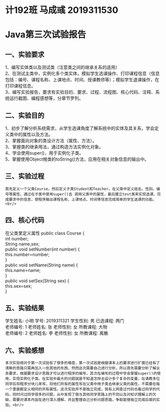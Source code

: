 # 计192班 马成彧 2019311530<br/>
# Java第三次试验报告<br/>
## 一、实验要求<br/>
1、编写实体类以及测试类（注意类之间的继承关系的适用）<br/>
2、在测试主类中，实例化多个类实体，模拟学生选课操作、打印课程信息（信息包括：编号、课程名称、上课地点、时间、授课教师等）；模拟学生退课操作，在打印课程信息。<br/>
3、编写实验报告，要求有实验目的、要求、过程、流程图、核心代码、注释、系统运行截图、编程感想等，分章节罗列。<br/>
## 二、实验目的<br/>
1、初步了解分析系统需求，从学生选课角度了解系统中的实体及其关系，学会定义类中的属性以及方法。<br/>
2、掌握面向对象的类设计方法（属性、方法）。<br/>
3、掌握类的继承用法，通过构造方法实例化对象。<br/>
4、学会使用super()，用于实例化子类。<br/>
5、掌握使用Object根类的toString()方法，应用在相关对象信息的输出中。<br/>
## 三、实验过程<br/>
    首先定义一个父类Course，然后定义子类Student和Teacher。在父类中定义姓名，性别，编号等属性，通过在子类中使用super()去 调用父类中的属性，最后建立test类来实现选课，完成要求中的信息，使程序输出课程名称、上课地点、时间等信息完成简单的学生选课的功能。<br/>
## 四、核心代码<br/>
在父类里定义属性
public class Course {<br/>
	int number;<br/>
	String name,sex;<br/>
	public void setNumber(int number) {<br/>
		this.number=number;<br/>
	}<br/>
	public void setName(String name) {<br/>
		this.name=name;<br/>
	}<br/>
	public void setSex(String sex) {<br/>
		this.sex=sex;<br/>
	}<br/>
## 五、实验结果<br/>
 学生姓名: 小明 学号: 2019311321 学生性别: 男 已选课程: 两门<br/>
 老师编号: 1 老师姓名: 张 老师性别: 女 所教课程: 大物<br/>
 老师编号: 2 老师姓名: 李 老师性别: 女 所教课程: 离散<br/>
## 六、实验感想<br/>
    本次实验相对于第一次试验有了很多的难度，第一次试验是根据课本上的要求进行扩展已经有了清晰的思路只需再加入一些其他的东西，然而这次需要自己进行分析，所以首先需要分析了解业务要求，根据要求设计思路才可以进行程序的编写，其次在编写的过程中学会掌握super()的使用，实现实例化子类。在实验中最大的问题就是不知道怎样去设计多个复杂的变量，在请教多位同学后将程序分块儿来写，将他们共有的属性写在父类中用子类去继承父类的属性，不需要在每一个里面都定义相同的共有属性。这次实验并不是独立完成，我有上网查过代码也看过同学的代码，同时问过同学很多的问题，从中发现了我与其他同学思路上的不同以及对知识理解上的欠缺，需要对课本内容在进行深入理解，并且整理自己分析问题思路，争取能够独立完成后面的实验。<br/>
